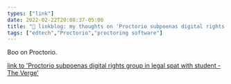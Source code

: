 ```yaml
---
types: ["link"]
date: 2022-02-22T20:08:37-05:00
title: "🔗 linkblog: my thoughts on 'Proctorio subpoenas digital rights group in legal spat with student - The Verge'"
tags: ["edtech","Proctorio","proctoring software"]
---
```

Boo on Proctorio.
 
[link to 'Proctorio subpoenas digital rights group in legal spat with student - The Verge'](https://www.theverge.com/2022/2/22/22945634/proctorio-fight-for-the-future-twitter-copyright-lawsuit-subpoena-remote-proctoring)
